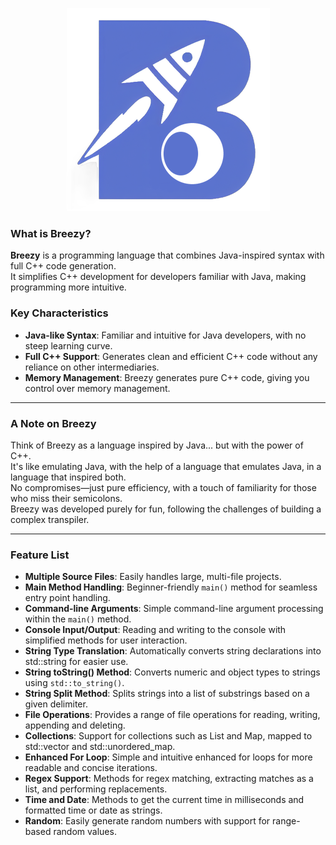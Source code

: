 <p align="center"> <img src="https://github.com/PantelisAndrianakis/Breezy/blob/main/logo.png"/></p>

### What is Breezy?

**Breezy** is a programming language that combines Java-inspired syntax with full C++ code generation.<br>
It simplifies C++ development for developers familiar with Java, making programming more intuitive.

### Key Characteristics
- **Java-like Syntax**: Familiar and intuitive for Java developers, with no steep learning curve.
- **Full C++ Support**: Generates clean and efficient C++ code without any reliance on other intermediaries.
- **Memory Management**: Breezy generates pure C++ code, giving you control over memory management.

---

### A Note on Breezy

Think of Breezy as a language inspired by Java... but with the power of C++.<br>
It's like emulating Java, with the help of a language that emulates Java, in a language that inspired both.<br>
No compromises—just pure efficiency, with a touch of familiarity for those who miss their semicolons.<br>
Breezy was developed purely for fun, following the challenges of building a complex transpiler.

---

### Feature List

- **Multiple Source Files**: Easily handles large, multi-file projects.
- **Main Method Handling**: Beginner-friendly `main()` method for seamless entry point handling.
- **Command-line Arguments**: Simple command-line argument processing within the `main()` method.
- **Console Input/Output**: Reading and writing to the console with simplified methods for user interaction.
- **String Type Translation**: Automatically converts string declarations into std::string for easier use.
- **String toString() Method**: Converts numeric and object types to strings using `std::to_string()`.
- **String Split Method**: Splits strings into a list of substrings based on a given delimiter.
- **File Operations**: Provides a range of file operations for reading, writing, appending and deleting.
- **Collections**: Support for collections such as List and Map, mapped to std::vector and std::unordered_map.
- **Enhanced For Loop**: Simple and intuitive enhanced for loops for more readable and concise iterations.
- **Regex Support**: Methods for regex matching, extracting matches as a list, and performing replacements.
- **Time and Date**: Methods to get the current time in milliseconds and formatted time or date as strings.
- **Random**: Easily generate random numbers with support for range-based random values.

